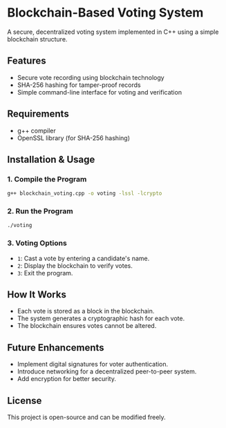 # Blockchain-Based Voting System

A secure, decentralized voting system implemented in C++ using a simple blockchain structure.

## Features
- Secure vote recording using blockchain technology
- SHA-256 hashing for tamper-proof records
- Simple command-line interface for voting and verification

## Requirements
- g++ compiler
- OpenSSL library (for SHA-256 hashing)

## Installation & Usage

### 1. Compile the Program
```sh
g++ blockchain_voting.cpp -o voting -lssl -lcrypto
```

### 2. Run the Program
```sh
./voting
```

### 3. Voting Options
- `1`: Cast a vote by entering a candidate's name.
- `2`: Display the blockchain to verify votes.
- `3`: Exit the program.

## How It Works
- Each vote is stored as a block in the blockchain.
- The system generates a cryptographic hash for each vote.
- The blockchain ensures votes cannot be altered.

## Future Enhancements
- Implement digital signatures for voter authentication.
- Introduce networking for a decentralized peer-to-peer system.
- Add encryption for better security.

## License
This project is open-source and can be modified freely.
